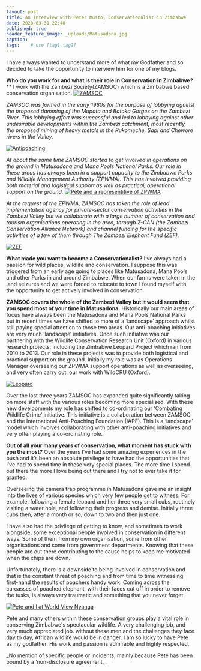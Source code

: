 ```yaml
---
layout: post
title: An interview with Peter Musto, Conservationalist in Zimbabwe
date: 2020-03-31 22:40
published: true
header_feature_image: _uploads/Matusadona.jpg
caption:
tags:    # use [tag1,tag2]
---
```

I have always wanted to understand more of what my Godfather and so decided to take the opportunity to interview him for one of my blogs.  

**Who do you work for and what is their role in Conservation in Zimbabwe?****
I work with the Zambezi Society(ZAMSOC) which is a Zimbabwe based conservation organisation.
[![ZAMSOC](/_uploads/zamsoc.png)](/_uploads/zamsoc.png)

_ZAMSOC was formed in the early 1980s for the purpose of lobbying against the proposed damming of the Mupata and Batoka Gorges on the Zambezi River.
This lobbying effort was successful and led to lobbying against other undesirable developments within the Zambezi catchment, most recently, the proposed mining of heavy metals in the Rukomeche, Sapi and Chewore rivers in the Valley._

[![Antipoaching](/_uploads/antipoaching.png)](/_uploads/antipoaching.png)

_At about the same time ZAMSOC started to get involved in operations on the ground in Matusadona and Mana Pools National Parks.  Our role in these areas has always been in a support capacity to the Zimbabwe Parks and Wildlife Management Authority (ZPWMA). This has involved providing both material and logistical support as well as practical, operational support on the ground._
[![Pete and a representitive of ZPWMA](/_uploads/pete-and-a-representitive-of-zpwma.png)](/_uploads/pete-and-a-representitive-of-zpwma.png)

_At the request of the ZPWMA, ZAMSOC has taken the role of lead implementation agency for private-sector conservation activities in the Zambezi Valley but we collaborate with a large number of conservation and tourism organisations operating in the area, through Z-CAN (the Zambezi Conservation Alliance Network) and channel funding for the specific activities of a few of them through The Zambezi Elephant Fund (ZEF)._

[![ZEF](/_uploads/zef.png)](/_uploads/zef.png)

**What made you want to become a Conservationalist?**
I’ve always had a passion for wild places, wildlife and conservation. I suppose this was triggered from an early age going to places like Matusadona, Mana Pools and other Parks in and around Zimbabwe. When our farms were taken in the land seizures and we were forced to relocate to town I found myself with the opportunity to get actively involved in conservation.

**ZAMSOC covers the whole of the Zambezi Valley but it would seem that you spend most of your time in Matusadona.**
Historically our main areas of focus have always been the Matusadona and Mana Pools National Parks but in recent times we have shifted to more of a ‘landscape’ approach whilst still paying special attention to those two areas. Our anti-poaching initiatives are very much ‘landscape’ initiatives. Once such initiative was our partnering with the Wildlife Conservation Research Unit (Oxford) in various research projects, including the Zimbabwe Leopard Project which ran from 2010 to 2013. Our role in these projects was to provide both logistical and practical support on the ground.  Initially my role was as Operations Manager overseeing our ZPWMA support operations as well as overseeing, and very often carry out, our work with WildCRU (Oxford).

[![Leopard](/_uploads/leopard.png)](/_uploads/leopard.png)

Over the last three years ZAMSOC has expanded quite significantly taking on more staff with the various roles becoming more specialised.  With these new developments my role has shifted to co-ordinating our ‘Combating Wildlife Crime’ initiative. This initiative is a collaboration between ZAMSOC and the International Anti-Poaching Foundation (IAPF). This is a ‘landscape’ model which involves collaborating with other anti-poaching initiatives and very often playing a co-ordinating role.

**Out of all your many years of conservation, what moment has stuck with you the most?**
Over the years I’ve had some amazing experiences in the bush and it’s been an absolute privilege to have had the opportunities that I’ve had to spend time in these very special places. The more time I spend out there the more I love being out there and I try not to ever take it for granted.

Overseeing the camera trap programme in Matusadona gave me an insight into the lives of various species which very few people get to witness. For example, following a female leopard and her three very small cubs, routinely visiting a water hole, and following their progress and demise. Initially three cubs then, after a month or so, down to two and then just one.

I have also had the privilege of getting to know, and sometimes to work alongside, some exceptional people involved in conservation in different ways. Some of them from my own organisation, some from other organisations and some from government departments. Knowing that these people are out there contributing to the cause helps to keep me motivated when the chips are down.

Unfortunately, there is a downside to being involved in conservation and that is the constant threat of poaching and from time to time witnessing first-hand the results of poachers handy work. Coming across the carcasses of poached elephant, with their faces cut off in order to remove the tusks, is always very traumatic and something that you never forget

[![Pete and I at World View Nyanga ](/_uploads/pete-and-i-at-world-view-nyanga.png)](/_uploads/pete-and-i-at-world-view-nyanga.png)

Pete and many others within these conservation groups play a vital role in conserving Zimbabwe's spectacular wildlife. A very challenging job, and very much appreciated job. without these men and the challenges they face day to day, African wildlife would be in danger. I am so lucky to have Pete as my godfather. His work and passion is admirable and highly respected.



_No mention of specific people or incidents, mainly because Pete has been bound by a ‘non-disclosure agreement. _
